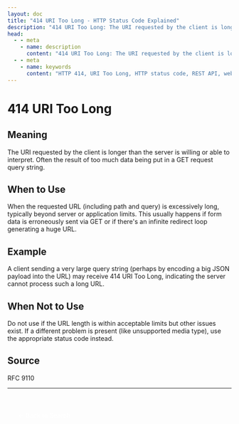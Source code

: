 ```yaml
---
layout: doc
title: "414 URI Too Long - HTTP Status Code Explained"
description: "414 URI Too Long: The URI requested by the client is longer than the server is willing or able to interpret. Often the result of too much data being put in a..."
head:
  - - meta
    - name: description
      content: "414 URI Too Long: The URI requested by the client is longer than the server is willing or able to interpret. Often the result of too much data being put in a..."
  - - meta
    - name: keywords
      content: "HTTP 414, URI Too Long, HTTP status code, REST API, web development"
---
```


# 414 URI Too Long

## Meaning

The URI requested by the client is longer than the server is willing or able to interpret. Often the result of too much data being put in a GET request query string.

## When to Use

When the requested URL (including path and query) is excessively long, typically beyond server or application limits. This usually happens if form data is erroneously sent via GET or if there's an infinite redirect loop generating a huge URL.

## Example

A client sending a very large query string (perhaps by encoding a big JSON payload into the URL) may receive 414 URI Too Long, indicating the server cannot process such a long URL.

## When Not to Use

Do not use if the URL length is within acceptable limits but other issues exist. If a different problem is present (like unsupported media type), use the appropriate status code instead.

## Source

RFC 9110

---

<div style="margin-top: 40px;">
  <a href="/http-codes/" style="display: inline-block; padding: 12px 24px; background: hsl(var(--primary)); color: white; text-decoration: none; border-radius: var(--radius); font-weight: 500; transition: all 0.2s ease;">← Back to Search</a>
</div>
